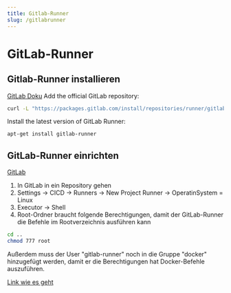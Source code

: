 ```yaml
---
title: Gitlab-Runner
slug: /gitlabrunner
---
```


# GitLab-Runner

## Gitlab-Runner installieren

[GitLab Doku](https://docs.gitlab.com/runner/install/linux-repository.html)
Add the official GitLab repository:

```bash
curl -L "https://packages.gitlab.com/install/repositories/runner/gitlab-runner/script.deb.sh" | sudo bash
```

Install the latest version of GitLab Runner:

```bash
apt-get install gitlab-runner
```

## GitLab-Runner einrichten

[GitLab](https://docs.gitlab.com/runner/)

1. In GitLab in ein Repository gehen
2. Settings -> CICD -> Runners -> New Project Runner -> OperatinSystem = Linux
3. Executor -> Shell
4. Root-Ordner braucht folgende Berechtigungen, damit der GitLab-Runner die Befehle im Rootverzeichnis ausführen kann

```bash
cd ..
chmod 777 root
```

Außerdem muss der User "gitlab-runner" noch in die Gruppe "docker" hinzugefügt werden, damit er die Berechtigungen hat
Docker-Befehle auszuführen.

[Link wie es geht](https://stackoverflow.com/questions/48957195/how-to-fix-docker-got-permission-denied-issue)
